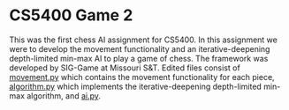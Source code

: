 # CS5400 Game 2

This was the first chess AI assignment for CS5400. In this assignment we were to develop the movement functionality and an iterative-deepening depth-limited min-max AI to play a game of chess. The framework was developed by SIG-Game at Missouri S&T. Edited files consist of [movement.py](https://github.com/dthomeczek/CS5400-SP2022-Game-2/blob/main/Joueur.py/games/chess/movement.py) which contains the movement functionality for each piece, [algorithm.py](https://github.com/dthomeczek/CS5400-SP2022-Game-2/blob/main/Joueur.py/games/chess/algorithm.py) which implements the iterative-deepening depth-limited min-max algorithm, and [ai.py](https://github.com/dthomeczek/CS5400-SP2022-Game-2/blob/main/Joueur.py/games/chess/ai.py).
